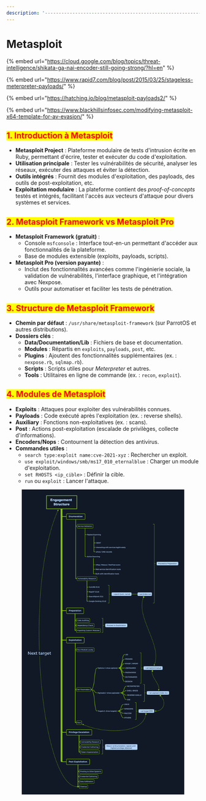 ```yaml
---
description: '---------------------------------------------------------------------'
---
```


# Metasploit

{% embed url="https://cloud.google.com/blog/topics/threat-intelligence/shikata-ga-nai-encoder-still-going-strong/?hl=en" %}

{% embed url="https://www.rapid7.com/blog/post/2015/03/25/stageless-meterpreter-payloads/" %}

{% embed url="https://hatching.io/blog/metasploit-payloads2/" %}

{% embed url="https://www.blackhillsinfosec.com/modifying-metasploit-x64-template-for-av-evasion/" %}

## <mark style="color:red;">**1. Introduction à Metasploit**</mark>

* **Metasploit Project** : Plateforme modulaire de tests d'intrusion écrite en Ruby, permettant d'écrire, tester et exécuter du code d'exploitation.
* **Utilisation principale** : Tester les vulnérabilités de sécurité, analyser les réseaux, exécuter des attaques et éviter la détection.
* **Outils intégrés** : Fournit des modules d'exploitation, des payloads, des outils de post-exploitation, etc.
* **Exploitation modulaire** : La plateforme contient des _proof-of-concepts_ testés et intégrés, facilitant l'accès aux vecteurs d'attaque pour divers systèmes et services.

## <mark style="color:red;">**2. Metasploit Framework vs Metasploit Pro**</mark>

* **Metasploit Framework (gratuit)** :
  * Console `msfconsole` : Interface tout-en-un permettant d'accéder aux fonctionnalités de la plateforme.
  * Base de modules extensible (exploits, payloads, scripts).
* **Metasploit Pro (version payante)** :
  * Inclut des fonctionnalités avancées comme l'ingénierie sociale, la validation de vulnérabilités, l'interface graphique, et l'intégration avec Nexpose.
  * Outils pour automatiser et faciliter les tests de pénétration.

## <mark style="color:red;">**3. Structure de Metasploit Framework**</mark>

* **Chemin par défaut** : `/usr/share/metasploit-framework` (sur ParrotOS et autres distributions).
* **Dossiers clés** :
  * **Data/Documentation/Lib** : Fichiers de base et documentation.
  * **Modules** : Répartis en `exploits`, `payloads`, `post`, etc.
  * **Plugins** : Ajoutent des fonctionnalités supplémentaires (ex. : `nexpose.rb`, `sqlmap.rb`).
  * **Scripts** : Scripts utiles pour _Meterpreter_ et autres.
  * **Tools** : Utilitaires en ligne de commande (ex. : `recon`, `exploit`).

## <mark style="color:red;">**4. Modules de Metasploit**</mark>

* **Exploits** : Attaques pour exploiter des vulnérabilités connues.
* **Payloads** : Code exécuté après l'exploitation (ex. : reverse shells).
* **Auxiliary** : Fonctions non-exploitatives (ex. : scans).
* **Post** : Actions post-exploitation (escalade de privilèges, collecte d'informations).
* **Encoders/Nops** : Contournent la détection des antivirus.
* **Commandes utiles** :
  * `search type:exploit name:cve-2021-xyz` : Rechercher un exploit.
  * `use exploit/windows/smb/ms17_010_eternalblue` : Charger un module d'exploitation.
  * `set RHOSTS <ip_cible>` : Définir la cible.
  * `run` ou `exploit` : Lancer l'attaque.

<figure><img src="../../.gitbook/assets/image (81).png" alt=""><figcaption></figcaption></figure>
